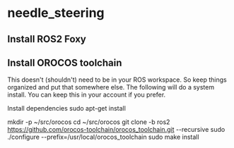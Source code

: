 # needle_steering

## Install ROS2 Foxy

## Install OROCOS toolchain

This doesn't (shouldn't) need to be in your ROS workspace. So keep things organized and put that somewhere else. The following will do a system install. You can keep this in your account if you prefer.

Install dependencies
sudo apt-get install 

mkdir -p ~/src/orocos
cd ~/src/orocos
git clone -b ros2 https://github.com/orocos-toolchain/orocos_toolchain.git --recursive
sudo ./configure --prefix=/usr/local/orocos_toolchain
sudo make install
